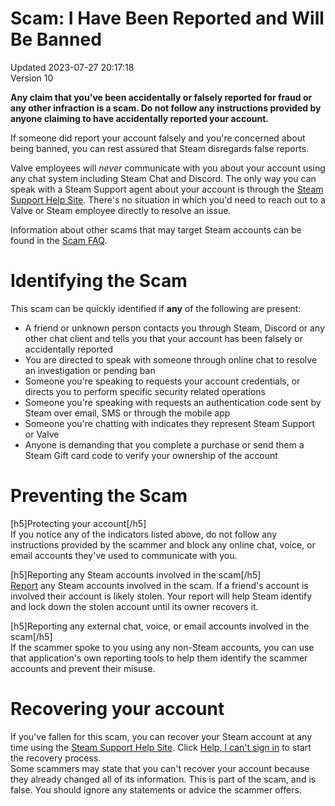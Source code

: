 # Scam: I Have Been Reported and Will Be Banned
Updated 2023-07-27 20:17:18  
Version 10  

**Any claim that you've been accidentally or falsely reported for fraud or any other infraction is a scam. Do not follow any instructions provided by anyone claiming to have accidentally reported your account.**   
  
If someone did report your account falsely and you're concerned about being banned, you can rest assured that Steam disregards false reports.   
  
Valve employees will *never* communicate with you about your account using any chat system including Steam Chat and Discord. The only way you can speak with a Steam Support agent about your account is through the [Steam Support Help Site](https://help.steampowered.com/en/). There's no situation in which you'd need to reach out to a Valve or Steam employee directly to resolve an issue.  
  
Information about other scams that may target Steam accounts can be found in the [Scam FAQ](https://help.steampowered.com/faqs/view/70E6-991B-233B-A37B).    
  
# Identifying the Scam
  
This scam can be quickly identified if **any** of the following are present:  
* A friend or unknown person contacts you through Steam, Discord or any other chat client and tells you that your account has been falsely or accidentally reported
* You are directed to speak with someone through online chat to resolve an investigation or pending ban
* Someone you're speaking to requests your account credentials, or directs you to perform specific security related operations
* Someone you're speaking with requests an authentication code sent by Steam over email, SMS or through the mobile app
* Someone you're chatting with indicates they represent Steam Support or Valve
* Anyone is demanding that you complete a purchase or send them a Steam Gift card code to verify your ownership of the account
  
  
  
# Preventing the Scam
  
[h5]Protecting your account[/h5]  
If you notice any of the indicators listed above, do not follow any instructions provided by the scammer and block any online chat, voice, or email accounts they've used to communicate with you.   
  
  
[h5]Reporting any Steam accounts involved in the scam[/h5]  
[Report](https://help.steampowered.com/faqs/view/4D07-D139-587C-2080) any Steam accounts involved in the scam. If a friend's account is involved their account is likely stolen. Your report will help Steam identify and lock down the stolen account until its owner recovers it.  
  
  
[h5]Reporting any external chat, voice, or email accounts involved in the scam[/h5]  
If the scammer spoke to you using any non-Steam accounts, you can use that application's own reporting tools to help them identify the scammer accounts and prevent their misuse.  
  
  
# Recovering your account
  
If you've fallen for this scam, you can recover your Steam account at any time using the [Steam Support Help Site](https://help.steampowered.com/en/). Click [Help, I can't sign in](https://help.steampowered.com/wizard/HelpWithLogin) to start the recovery process.   
Some scammers may state that you can't recover your account because they already changed all of its information. This is part of the scam, and is false. You should ignore any statements or advice the scammer offers.